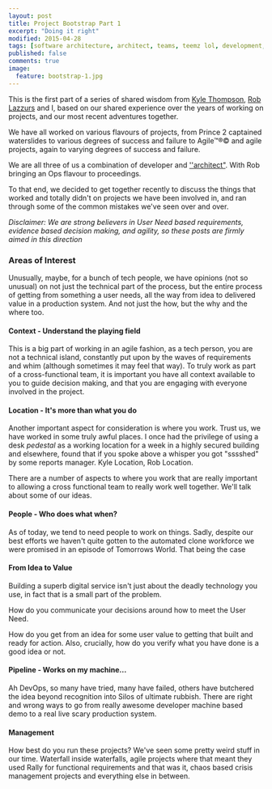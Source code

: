 ```yaml
---
layout: post
title: Project Bootstrap Part 1
excerpt: "Doing it right"
modified: 2015-04-28
tags: [software architecture, architect, teams, teemz lol, development, agile]
published: false
comments: true
image:
  feature: bootstrap-1.jpg
---
```

This is the first part of a series of shared wisdom from [Kyle Thompson](http://kylethompson.co.uk/), [Rob Lazzurs](http://blog.lazzurs.net/) and I, based on our shared experience over the years of working on projects, and our most recent adventures together.

We have all worked on various flavours of projects, from Prince 2 captained waterslides to various degrees of success and failure to Agile™®© and agile projects, again to varying degrees of success and failure.

We are all three of us a combination of developer and [''architect"](http://blog.pengin.pro/architect/). With Rob bringing an Ops flavour to proceedings.

To that end, we decided to get together recently to discuss the things that worked and totally didn't on projects we have been involved in, and ran through some of the common mistakes we've seen over and over.

*Disclaimer: We are strong believers in User Need based requirements, evidence based decision making, and agility, so these posts are firmly aimed in this direction*

### Areas of Interest
Unusually, maybe, for a bunch of tech people, we have opinions (not so unusual) on not just the technical part of the process, but the entire process of getting from something a user needs, all the way from idea to delivered value in a production system. And not just the how, but the why and the where too.

#### Context - Understand the playing field
This is a big part of working in an agile fashion, as a tech person, you are not a technical island, constantly put upon by the waves of requirements and whim (although sometimes it may feel that way). To truly work as part of a cross-functional team, it is important you have all context available to you to guide decision making, and that you are engaging with everyone involved in the project.

#### Location - It's more than what you do
Another important aspect for consideration is where you work. Trust us, we have worked in some truly awful places. I once had the privilege of using a desk *pedestal* as a working location for a week in a highly secured building and elsewhere, found that if you spoke above a whisper you got "sssshed" by some reports manager.  Kyle Location, Rob Location.

There are a number of aspects to where you work that are really important to allowing a cross functional team to really work well together. We'll talk about some of our ideas.

#### People - Who does what when?
As of today, we tend to need people to work on things. Sadly, despite our best efforts we haven't quite gotten to the automated clone workforce we were promised in an episode of Tomorrows World. That being the case

#### From Idea to Value
Building a superb digital service isn't just about the deadly technology you use, in fact that is a small part of the problem. 

How do you communicate your decisions around how to meet the User Need. 

How do you get from an idea for some user value to getting that built and ready for action. Also, crucially, how do you verify what you have done is a good idea or not.

#### Pipeline - Works on my machine...
Ah DevOps, so many have tried, many have failed, others have butchered the idea beyond recognition into Silos of ultimate rubbish. There are right and wrong ways to go from really awesome developer machine based demo to a real live scary production system.

#### Management
How best do you run these projects? We've seen some pretty weird stuff in our time. Waterfall inside waterfalls, agile projects where that meant they used Rally for functional requirements and that was it, chaos based crisis management projects and everything else in between.